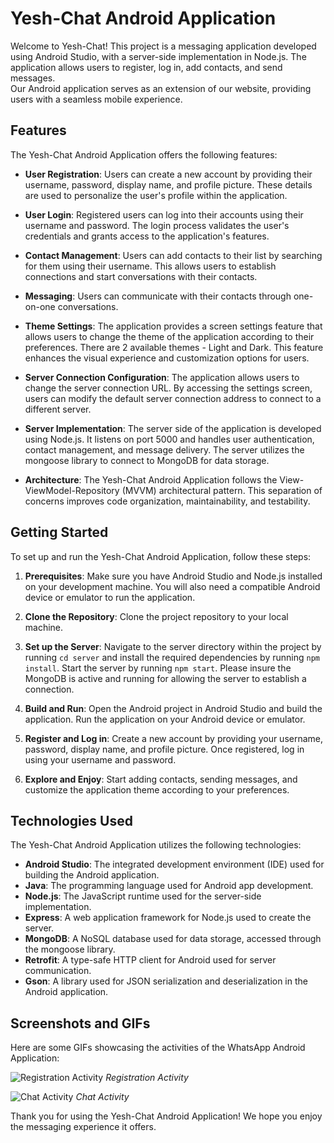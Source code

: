 # Yesh-Chat Android Application

Welcome to Yesh-Chat!
This project is a messaging application developed using Android Studio, with a server-side implementation in Node.js. The application allows users to register, log in, add contacts, and send messages.<br>
Our Android application serves as an extension of our website, providing users with a seamless mobile experience.

## Features

The Yesh-Chat Android Application offers the following features:

- **User Registration**: Users can create a new account by providing their username, password, display name, and profile picture. These details are used to personalize the user's profile within the application.

- **User Login**: Registered users can log into their accounts using their username and password. The login process validates the user's credentials and grants access to the application's features.

- **Contact Management**: Users can add contacts to their list by searching for them using their username. This allows users to establish connections and start conversations with their contacts.

- **Messaging**: Users can communicate with their contacts through one-on-one conversations.

- **Theme Settings**: The application provides a screen settings feature that allows users to change the theme of the application according to their preferences. There are 2 available themes - Light and Dark. This feature enhances the visual experience and customization options for users.

- **Server Connection Configuration**: The application allows users to change the server connection URL. By accessing the settings screen, users can modify the default server connection address to connect to a different server.

- **Server Implementation**: The server side of the application is developed using Node.js. It listens on port 5000 and handles user authentication, contact management, and message delivery. The server utilizes the mongoose library to connect to MongoDB for data storage.

- **Architecture**: The Yesh-Chat Android Application follows the View-ViewModel-Repository (MVVM) architectural pattern. This separation of concerns improves code organization, maintainability, and testability.

## Getting Started

To set up and run the Yesh-Chat Android Application, follow these steps:

1. **Prerequisites**: Make sure you have Android Studio and Node.js installed on your development machine. You will also need a compatible Android device or emulator to run the application.

2. **Clone the Repository**: Clone the project repository to your local machine.

3. **Set up the Server**: Navigate to the server directory within the project by running `cd server` and install the required dependencies by running `npm install`. Start the server by running `npm start`. Please insure the MongoDB is active and running for allowing the server to establish a connection.

4. **Build and Run**: Open the Android project in Android Studio and build the application. Run the application on your Android device or emulator.

5. **Register and Log in**: Create a new account by providing your username, password, display name, and profile picture. Once registered, log in using your username and password.

6. **Explore and Enjoy**: Start adding contacts, sending messages, and customize the application theme according to your preferences.

## Technologies Used

The Yesh-Chat Android Application utilizes the following technologies:

- **Android Studio**: The integrated development environment (IDE) used for building the Android application.
- **Java**: The programming language used for Android app development.
- **Node.js**: The JavaScript runtime used for the server-side implementation.
- **Express**: A web application framework for Node.js used to create the server.
- **MongoDB**: A NoSQL database used for data storage, accessed through the mongoose library.
- **Retrofit**: A type-safe HTTP client for Android used for server communication.
- **Gson**: A library used for JSON serialization and deserialization in the Android application.

## Screenshots and GIFs

Here are some GIFs showcasing the activities of the WhatsApp Android Application:

![Registration Activity](/path/to/registration.gif)
*Registration Activity*

![Chat Activity](/path/to/chat.gif)
*Chat Activity*

Thank you for using the Yesh-Chat Android Application! We hope you enjoy the messaging experience it offers.